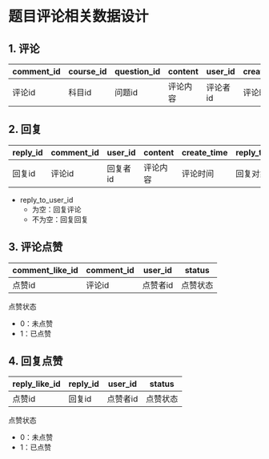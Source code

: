 # 题目评论相关数据设计

## 1. 评论

| comment_id | course_id | question_id | content  | user_id  | create_time |
| ---------- | --------- | ----------- | -------- | -------- | ----------- |
| 评论id     | 科目id    | 问题id      | 评论内容 | 评论者id | 评论时间    |



## 2. 回复

| reply_id | comment_id | user_id  | content  | create_time | reply_to_user_id |
| -------- | ---------- | -------- | -------- | ----------- | ---------------- |
| 回复id   | 评论id     | 回复者id | 评论内容 | 评论时间    | 回复对象id       |

* reply_to_user_id
  * 为空：回复评论
  * 不为空：回复回复

## 3. 评论点赞

| comment_like_id | comment_id | user_id  | status   |
| --------------- | ---------- | -------- | -------- |
| 点赞id          | 评论id     | 点赞者id | 点赞状态 |

点赞状态

* 0：未点赞
* 1：已点赞

## 4. 回复点赞

| reply_like_id | reply_id | user_id  | status   |
| ------------- | -------- | -------- | -------- |
| 点赞id        | 回复id   | 点赞者id | 点赞状态 |

点赞状态

* 0：未点赞
* 1：已点赞